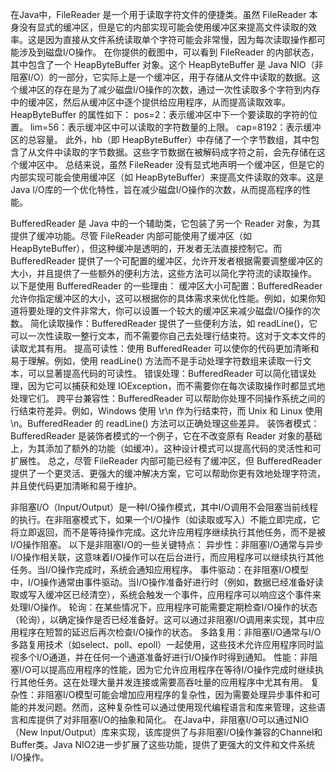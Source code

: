 在Java中，FileReader 是一个用于读取字符文件的便捷类。虽然 FileReader 本身没有显式的缓冲区，但是它的内部实现可能会使用缓冲区来提高文件读取的效率。这是因为直接从文件系统读取单个字符可能会非常慢，因为每次读取操作都可能涉及到磁盘I/O操作。
在你提供的截图中，可以看到 FileReader 的内部状态，其中包含了一个 HeapByteBuffer 对象。这个 HeapByteBuffer 是 Java NIO（非阻塞I/O）的一部分，它实际上是一个缓冲区，用于存储从文件中读取的数据。这个缓冲区的存在是为了减少磁盘I/O操作的次数，通过一次性读取多个字符到内存中的缓冲区，然后从缓冲区中逐个提供给应用程序，从而提高读取效率。
HeapByteBuffer 的属性如下：
pos=2：表示缓冲区中下一个要读取的字符的位置。
lim=56：表示缓冲区中可以读取的字符数量的上限。
cap=8192：表示缓冲区的总容量。
此外，hb（即 HeapByteBuffer）中存储了一个字节数组，其中包含了从文件中读取的字节数据。这些字节数据在被解码成字符之前，会先存储在这个缓冲区中。
总结来说，虽然 FileReader 没有显式地声明一个缓冲区，但是它的内部实现可能会使用缓冲区（如 HeapByteBuffer）来提高文件读取的效率。这是Java I/O库的一个优化特性，旨在减少磁盘I/O操作的次数，从而提高程序的性能。  

BufferedReader 是 Java 中的一个辅助类，它包装了另一个 Reader 对象，为其提供了缓冲功能。尽管 FileReader 内部可能使用了缓冲区（如 HeapByteBuffer），但这种缓冲是透明的，开发者无法直接控制它。而 BufferedReader 提供了一个可配置的缓冲区，允许开发者根据需要调整缓冲区的大小，并且提供了一些额外的便利方法，这些方法可以简化字符流的读取操作。
以下是使用 BufferedReader 的一些理由：
缓冲区大小可配置：BufferedReader 允许你指定缓冲区的大小，这可以根据你的具体需求来优化性能。例如，如果你知道将要处理的文件非常大，你可以设置一个较大的缓冲区来减少磁盘I/O操作的次数。
简化读取操作：BufferedReader 提供了一些便利方法，如 readLine()，它可以一次性读取一整行文本，而不需要你自己去处理行结束符。这对于文本文件的读取尤其有用。
提高可读性：使用 BufferedReader 可以使你的代码更加清晰和易于理解。例如，使用 readLine() 方法而不是手动处理字符数组来读取一行文本，可以显著提高代码的可读性。
错误处理：BufferedReader 可以简化错误处理，因为它可以捕获和处理 IOException，而不需要你在每次读取操作时都显式地处理它们。
跨平台兼容性：BufferedReader 可以帮助你处理不同操作系统之间的行结束符差异。例如，Windows 使用 \r\n 作为行结束符，而 Unix 和 Linux 使用 \n。BufferedReader 的 readLine() 方法可以正确处理这些差异。
装饰者模式：BufferedReader 是装饰者模式的一个例子，它在不改变原有 Reader 对象的基础上，为其添加了额外的功能（如缓冲）。这种设计模式可以提高代码的灵活性和可扩展性。
总之，尽管 FileReader 内部可能已经有了缓冲区，但 BufferedReader 提供了一个更灵活、更强大的缓冲解决方案，它可以帮助你更有效地处理字符流，并且使代码更加清晰和易于维护。  

非阻塞I/O（Input/Output）是一种I/O操作模式，其中I/O调用不会阻塞当前线程的执行。在非阻塞模式下，如果一个I/O操作（如读取或写入）不能立即完成，它将立即返回，而不是等待操作完成。这允许应用程序继续执行其他任务，而不是被I/O操作阻塞。
以下是非阻塞I/O的一些关键特点：
异步性：非阻塞I/O通常与异步I/O操作相关联，这意味着I/O操作可以在后台进行，而应用程序可以继续执行其他任务。当I/O操作完成时，系统会通知应用程序。
事件驱动：在非阻塞I/O模型中，I/O操作通常由事件驱动。当I/O操作准备好进行时（例如，数据已经准备好读取或写入缓冲区已经清空），系统会触发一个事件，应用程序可以响应这个事件来处理I/O操作。
轮询：在某些情况下，应用程序可能需要定期检查I/O操作的状态（轮询），以确定操作是否已经准备好。这可以通过非阻塞I/O调用来实现，其中应用程序在短暂的延迟后再次检查I/O操作的状态。
多路复用：非阻塞I/O通常与I/O多路复用技术（如select、poll、epoll）一起使用，这些技术允许应用程序同时监视多个I/O通道，并在任何一个通道准备好进行I/O操作时得到通知。
性能：非阻塞I/O可以提高应用程序的性能，因为它允许应用程序在等待I/O操作完成时继续执行其他任务。这在处理大量并发连接或需要高吞吐量的应用程序中尤其有用。
复杂性：非阻塞I/O模型可能会增加应用程序的复杂性，因为需要处理异步事件和可能的并发问题。然而，这种复杂性可以通过使用现代编程语言和库来管理，这些语言和库提供了对非阻塞I/O的抽象和简化。
在Java中，非阻塞I/O可以通过NIO（New Input/Output）库来实现，该库提供了与非阻塞I/O操作兼容的Channel和Buffer类。Java NIO2进一步扩展了这些功能，提供了更强大的文件和文件系统I/O操作。  
